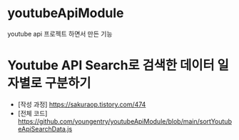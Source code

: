 # youtubeApiModule
 youtube api 프로젝트 하면서 만든 기능

# Youtube API Search로 검색한 데이터 일자별로 구분하기
- [작성 과정] https://sakuraop.tistory.com/474
- [전체 코드] https://github.com/youngentry/youtubeApiModule/blob/main/sortYoutubeApiSearchData.js
